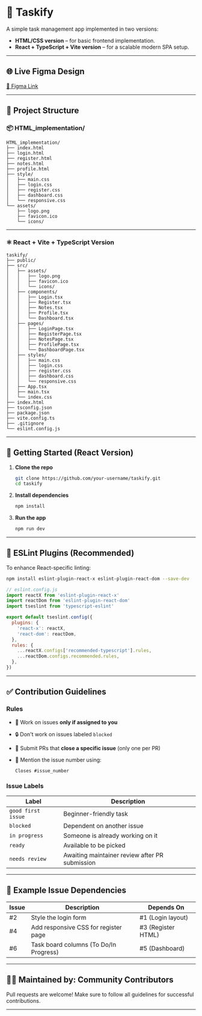 # 📝 Taskify

A simple task management app implemented in two versions:

* **HTML/CSS version** – for basic frontend implementation.
* **React + TypeScript + Vite version** – for a scalable modern SPA setup.

---

## 🌐 Live Figma Design

[🔗 Figma Link](https://www.figma.com/design/bHAeJU7u9dCuDDhY8H0V2Y/Untitled?node-id=0-1&t=zWdzjA3DKHBb5EdN-1)

---

## 📁 Project Structure

### 📦 HTML\_implementation/

```
HTML_implementation/
├── index.html
├── login.html
├── register.html
├── notes.html
├── profile.html
├── style/
│   ├── main.css
│   ├── login.css
│   ├── register.css
│   ├── dashboard.css
│   └── responsive.css
└── assets/
    ├── logo.png
    ├── favicon.ico
    └── icons/
```

---

### ⚛️ React + Vite + TypeScript Version

```
taskify/
├── public/
├── src/
│   ├── assets/
│   │   ├── logo.png
│   │   ├── favicon.ico
│   │   └── icons/
│   ├── components/
│   │   ├── Login.tsx
│   │   ├── Register.tsx
│   │   ├── Notes.tsx
│   │   ├── Profile.tsx
│   │   └── Dashboard.tsx
│   ├── pages/
│   │   ├── LoginPage.tsx
│   │   ├── RegisterPage.tsx
│   │   ├── NotesPage.tsx
│   │   ├── ProfilePage.tsx
│   │   └── DashboardPage.tsx
│   ├── styles/
│   │   ├── main.css
│   │   ├── login.css
│   │   ├── register.css
│   │   ├── dashboard.css
│   │   └── responsive.css
│   ├── App.tsx
│   ├── main.tsx
│   └── index.css
├── index.html
├── tsconfig.json
├── package.json
├── vite.config.ts
├── .gitignore
└── eslint.config.js
```

---

## 🚀 Getting Started (React Version)

1. **Clone the repo**

   ```bash
   git clone https://github.com/your-username/taskify.git
   cd taskify
   ```

2. **Install dependencies**

   ```bash
   npm install
   ```

3. **Run the app**

   ```bash
   npm run dev
   ```

---

## 📆 ESLint Plugins (Recommended)

To enhance React-specific linting:

```bash
npm install eslint-plugin-react-x eslint-plugin-react-dom --save-dev
```

```js
// eslint.config.js
import reactX from 'eslint-plugin-react-x'
import reactDom from 'eslint-plugin-react-dom'
import tseslint from 'typescript-eslint'

export default tseslint.config({
  plugins: {
    'react-x': reactX,
    'react-dom': reactDom,
  },
  rules: {
    ...reactX.configs['recommended-typescript'].rules,
    ...reactDom.configs.recommended.rules,
  },
})
```

---

## ✅ Contribution Guidelines

### Rules

* 💠 Work on issues **only if assigned to you**
* 🔒 Don't work on issues labeled `blocked`
* 🎯 Submit PRs that **close a specific issue** (only one per PR)
* 💬 Mention the issue number using:

  ```
  Closes #issue_number
  ```

### Issue Labels

| Label              | Description                                    |
| ------------------ | ---------------------------------------------- |
| `good first issue` | Beginner-friendly task                         |
| `blocked`          | Dependent on another issue                     |
| `in progress`      | Someone is already working on it               |
| `ready`            | Available to be picked                         |
| `needs review`     | Awaiting maintainer review after PR submission |

---

## 🤝 Example Issue Dependencies

| Issue | Description                            | Depends On         |
| ----- | -------------------------------------- | ------------------ |
| #2    | Style the login form                   | #1 (Login layout)  |
| #4    | Add responsive CSS for register page   | #3 (Register HTML) |
| #6    | Task board columns (To Do/In Progress) | #5 (Dashboard)     |

---

## 👨‍💼 Maintained by: Community Contributors

Pull requests are welcome! Make sure to follow all guidelines for successful contributions.

---
